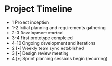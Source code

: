 Project Timeline
===============

- 1 Project inception
- 1-2 Initial planning and requirements gathering
- 2-3 Development started
- 3-4 First prototype completed
- 4-10 Ongoing development and iterations
- 2 [•] Weekly team sync established
- 3 [•] Design review meeting
- 4 [•] Sprint planning sessions begin (recurring) 